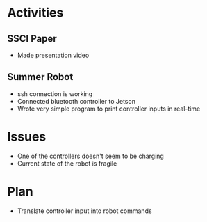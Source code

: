 # Activities

## SSCI Paper

- Made presentation video

## Summer Robot

- ssh connection is working
- Connected bluetooth controller to Jetson
- Wrote very simple program to print controller inputs in real-time

# Issues

- One of the controllers doesn't seem to be charging
- Current state of the robot is fragile

# Plan

- Translate controller input into robot commands
